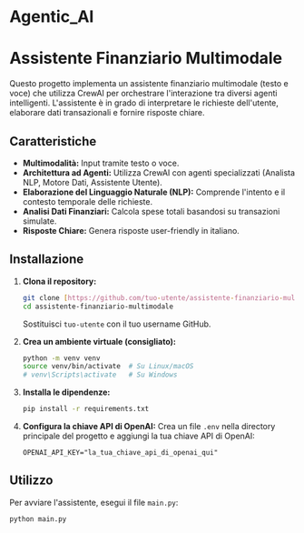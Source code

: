 # Agentic_AI
# Assistente Finanziario Multimodale

Questo progetto implementa un assistente finanziario multimodale (testo e voce) che utilizza CrewAI per orchestrare l'interazione tra diversi agenti intelligenti. L'assistente è in grado di interpretare le richieste dell'utente, elaborare dati transazionali e fornire risposte chiare.

## Caratteristiche

* **Multimodalità:** Input tramite testo o voce.
* **Architettura ad Agenti:** Utilizza CrewAI con agenti specializzati (Analista NLP, Motore Dati, Assistente Utente).
* **Elaborazione del Linguaggio Naturale (NLP):** Comprende l'intento e il contesto temporale delle richieste.
* **Analisi Dati Finanziari:** Calcola spese totali basandosi su transazioni simulate.
* **Risposte Chiare:** Genera risposte user-friendly in italiano.

## Installazione

1.  **Clona il repository:**
    ```bash
    git clone [https://github.com/tuo-utente/assistente-finanziario-multimodale.git](https://github.com/tuo-utente/assistente-finanziario-multimodale.git)
    cd assistente-finanziario-multimodale
    ```
    Sostituisci `tuo-utente` con il tuo username GitHub.

2.  **Crea un ambiente virtuale (consigliato):**
    ```bash
    python -m venv venv
    source venv/bin/activate  # Su Linux/macOS
    # venv\Scripts\activate   # Su Windows
    ```

3.  **Installa le dipendenze:**
    ```bash
    pip install -r requirements.txt
    ```

4.  **Configura la chiave API di OpenAI:**
    Crea un file `.env` nella directory principale del progetto e aggiungi la tua chiave API di OpenAI:
    ```
    OPENAI_API_KEY="la_tua_chiave_api_di_openai_qui"
    ```

## Utilizzo

Per avviare l'assistente, esegui il file `main.py`:
```bash
python main.py
